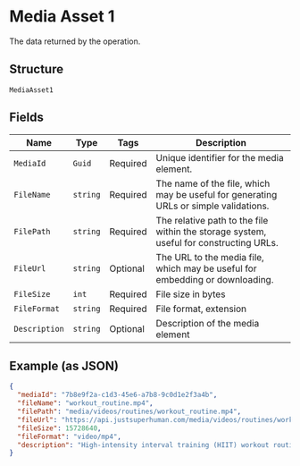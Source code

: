 
# Media Asset 1

The data returned by the operation.

## Structure

`MediaAsset1`

## Fields

| Name | Type | Tags | Description |
|  --- | --- | --- | --- |
| `MediaId` | `Guid` | Required | Unique identifier for the media element. |
| `FileName` | `string` | Required | The name of the file, which may be useful for generating URLs or simple validations. |
| `FilePath` | `string` | Required | The relative path to the file within the storage system, useful for constructing URLs. |
| `FileUrl` | `string` | Optional | The URL to the media file, which may be useful for embedding or downloading. |
| `FileSize` | `int` | Required | File size in bytes |
| `FileFormat` | `string` | Required | File format, extension |
| `Description` | `string` | Optional | Description of the media element |

## Example (as JSON)

```json
{
  "mediaId": "7b8e9f2a-c1d3-45e6-a7b8-9c0d1e2f3a4b",
  "fileName": "workout_routine.mp4",
  "filePath": "media/videos/routines/workout_routine.mp4",
  "fileUrl": "https://api.justsuperhuman.com/media/videos/routines/workout_routine.mp4",
  "fileSize": 15728640,
  "fileFormat": "video/mp4",
  "description": "High-intensity interval training (HIIT) workout routine for beginners"
}
```


